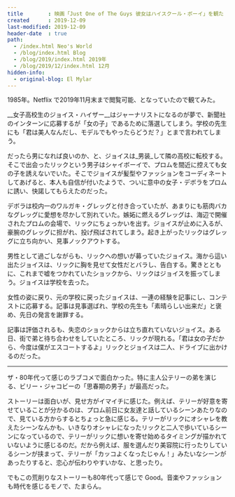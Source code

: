```yaml
---
title        : 映画「Just One of The Guys 彼女はハイスクール・ボーイ」を観た
created      : 2019-12-09
last-modified: 2019-12-09
header-date  : true
path:
  - /index.html Neo's World
  - /blog/index.html Blog
  - /blog/2019/index.html 2019年
  - /blog/2019/12/index.html 12月
hidden-info:
  - original-blog: El Mylar
---
```


1985年。Netflix で2019年11月末まで閲覧可能、となっていたので観てみた。

__女子高校生のジョイス・ハイザー__はジャーナリストになるのが夢で、新聞社のインターンに応募するが「女の子」であるために落選してしまう。学校の先生にも「君は美人なんだし、モデルでもやったらどうだ？」とまで言われてしまう。

だったら男になれば良いのか、と、ジョイスは_男装_して隣の高校に転校する。そこで出会ったリックという男子はシャイボーイで、プロムを間近に控えても女の子を誘えないでいた。そこでジョイスが髪型やファッションをコーディネートしてあげると、本人も自信が付いたようで、ついに意中の女子・デボラをプロムに誘い、快諾してもらえたのだった。

デボラは校内一のワルガキ・グレッグと付き合っていたが、あまりにも筋肉バカなグレッグに愛想を尽かして別れていた。嫉妬に燃えるグレッグは、海辺で開催されたプロムの会場で、リックにちょっかいを出す。ジョイスが止めに入るが、豪腕のグレッグに担がれ、投げ飛ばされてしまう。起き上がったリックはグレッグに立ち向かい、見事ノックアウトする。

男性として過ごしながらも、リックへの想いが募っていたジョイス。海から這い出たジョイスは、リックに胸を見せて女性だとバラし、告白する。驚きとともに、これまで嘘をつかれていたショックから、リックはジョイスを振ってしまう。ジョイスは学校を去った。

女性の姿に戻り、元の学校に戻ったジョイスは、一連の経験を記事にし、コンテストに応募する。記事は見事選ばれ、学校の先生も「素晴らしい出来だ」と褒め、先日の発言を謝罪する。

記事は評価されるも、失恋のショックからは立ち直れていないジョイス。ある日、街で弟と待ち合わせをしていたところ、リックが現れる。「君は女の子だから、今度は僕がエスコートするよ」リックとジョイスは二人、ドライブに出かけるのだった。

---

ザ・80年代って感じのラブコメで面白かった。特に主人公テリーの弟を演じる、ビリー・ジャコビーの「思春期の男子」が最高だった。

ストーリーは面白いが、見せ方がイマイチに感じた。例えば、テリーが好意を寄せていることが分かるのは、プロム前日に女友達と話しているシーンあたりなので、見ている方からするとちょっと急に感じる。テリーがリックにオシャレを教えたシーンなんかも、いきなりオシャレになったリックと二人で歩いているシーンになっているので、テリーがリックに想いを寄せ始めるタイミングが描かれていないように感じるのだ。だから例えば、服を選んだり美容院に行ったりしているシーンが挟まって、テリーが「カッコよくなったじゃん！」みたいなシーンがあったりすると、恋心が伝わりやすいかな、と思ったり。

でもこの荒削りなストーリーも80年代って感じで Good。音楽やファッションも時代を感じるモノで、たまらん。
